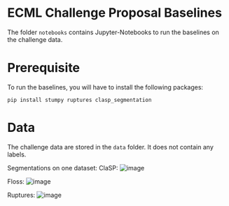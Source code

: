 # ECML Challenge Proposal Baselines

The folder `notebooks` contains Jupyter-Notebooks to run the baselines on the challenge data.

# Prerequisite

To run the baselines, you will have to install the following packages:

`pip install stumpy ruptures clasp_segmentation`

# Data

The challenge data are stored in the `data` folder. It does not contain any labels.

Segmentations on one dataset:
ClaSP:
![image](https://user-images.githubusercontent.com/7783034/220598152-54fb313d-e8a6-4a64-b018-0c5c53b9d7d0.png)

Floss:
![image](https://user-images.githubusercontent.com/7783034/220598360-88998a08-1386-4eac-bae8-a46a8c5985c2.png)

Ruptures:
![image](https://user-images.githubusercontent.com/7783034/220598321-9a166acf-3313-4959-a5db-f77c84583d2e.png)
